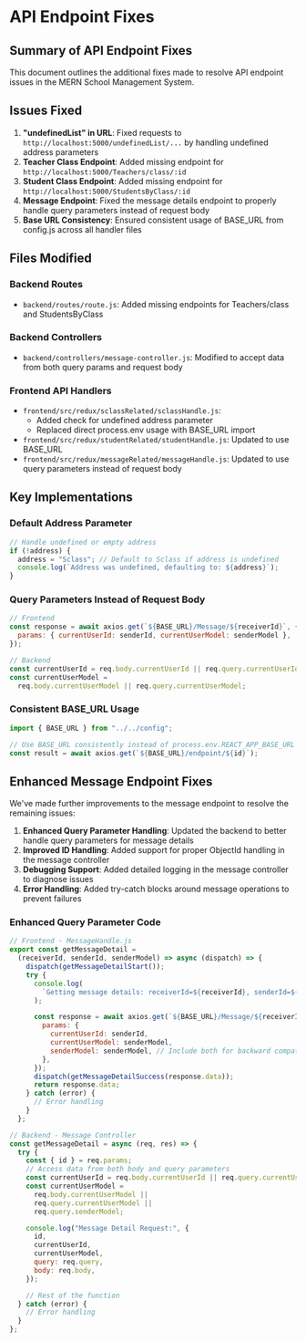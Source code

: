 # API Endpoint Fixes

## Summary of API Endpoint Fixes

This document outlines the additional fixes made to resolve API endpoint issues in the MERN School Management System.

## Issues Fixed

1. **"undefinedList" in URL**: Fixed requests to `http://localhost:5000/undefinedList/...` by handling undefined address parameters
2. **Teacher Class Endpoint**: Added missing endpoint for `http://localhost:5000/Teachers/class/:id`
3. **Student Class Endpoint**: Added missing endpoint for `http://localhost:5000/StudentsByClass/:id`
4. **Message Endpoint**: Fixed the message details endpoint to properly handle query parameters instead of request body
5. **Base URL Consistency**: Ensured consistent usage of BASE_URL from config.js across all handler files

## Files Modified

### Backend Routes

- `backend/routes/route.js`: Added missing endpoints for Teachers/class and StudentsByClass

### Backend Controllers

- `backend/controllers/message-controller.js`: Modified to accept data from both query params and request body

### Frontend API Handlers

- `frontend/src/redux/sclassRelated/sclassHandle.js`:
  - Added check for undefined address parameter
  - Replaced direct process.env usage with BASE_URL import
- `frontend/src/redux/studentRelated/studentHandle.js`: Updated to use BASE_URL
- `frontend/src/redux/messageRelated/messageHandle.js`: Updated to use query parameters instead of request body

## Key Implementations

### Default Address Parameter

```javascript
// Handle undefined or empty address
if (!address) {
  address = "Sclass"; // Default to Sclass if address is undefined
  console.log(`Address was undefined, defaulting to: ${address}`);
}
```

### Query Parameters Instead of Request Body

```javascript
// Frontend
const response = await axios.get(`${BASE_URL}/Message/${receiverId}`, {
  params: { currentUserId: senderId, currentUserModel: senderModel },
});

// Backend
const currentUserId = req.body.currentUserId || req.query.currentUserId;
const currentUserModel =
  req.body.currentUserModel || req.query.currentUserModel;
```

### Consistent BASE_URL Usage

```javascript
import { BASE_URL } from "../../config";

// Use BASE_URL consistently instead of process.env.REACT_APP_BASE_URL
const result = await axios.get(`${BASE_URL}/endpoint/${id}`);
```

## Enhanced Message Endpoint Fixes

We've made further improvements to the message endpoint to resolve the remaining issues:

1. **Enhanced Query Parameter Handling**: Updated the backend to better handle query parameters for message details
2. **Improved ID Handling**: Added support for proper ObjectId handling in the message controller
3. **Debugging Support**: Added detailed logging in the message controller to diagnose issues
4. **Error Handling**: Added try-catch blocks around message operations to prevent failures

### Enhanced Query Parameter Code

```javascript
// Frontend - MessageHandle.js
export const getMessageDetail =
  (receiverId, senderId, senderModel) => async (dispatch) => {
    dispatch(getMessageDetailStart());
    try {
      console.log(
        `Getting message details: receiverId=${receiverId}, senderId=${senderId}, senderModel=${senderModel}`
      );

      const response = await axios.get(`${BASE_URL}/Message/${receiverId}`, {
        params: {
          currentUserId: senderId,
          currentUserModel: senderModel,
          senderModel: senderModel, // Include both for backward compatibility
        },
      });
      dispatch(getMessageDetailSuccess(response.data));
      return response.data;
    } catch (error) {
      // Error handling
    }
  };

// Backend - Message Controller
const getMessageDetail = async (req, res) => {
  try {
    const { id } = req.params;
    // Access data from both body and query parameters
    const currentUserId = req.body.currentUserId || req.query.currentUserId;
    const currentUserModel =
      req.body.currentUserModel ||
      req.query.currentUserModel ||
      req.query.senderModel;

    console.log("Message Detail Request:", {
      id,
      currentUserId,
      currentUserModel,
      query: req.query,
      body: req.body,
    });

    // Rest of the function
  } catch (error) {
    // Error handling
  }
};
```
